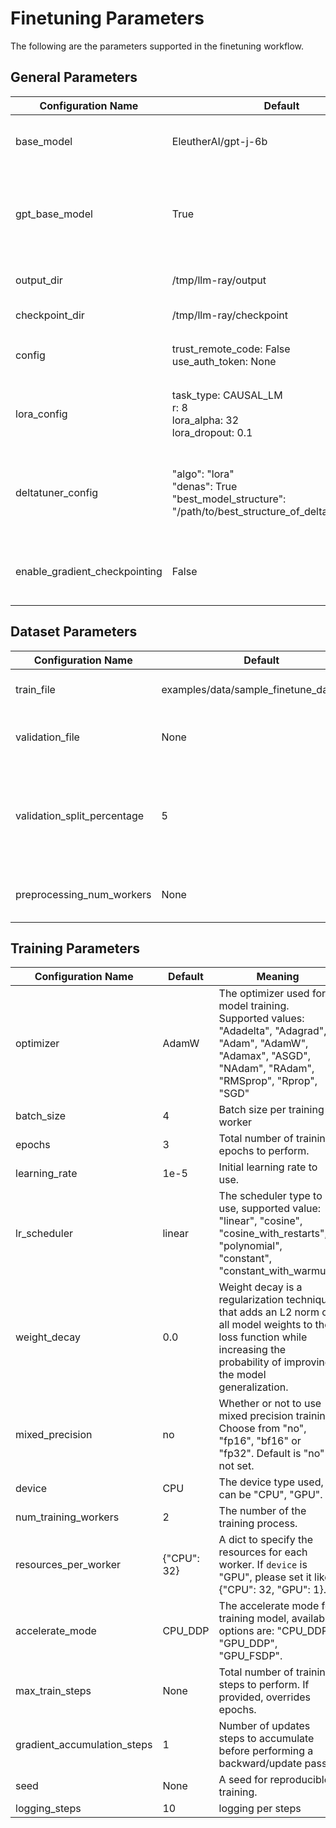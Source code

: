 # Finetuning Parameters 
The following are the parameters supported in the finetuning workflow.


## General Parameters

|Configuration Name| Default|Meaning|
|-|-|-|
|base_model| EleutherAI/gpt-j-6b|Path to pretrained model or model identifier from huggingface.co/models|
|gpt_base_model|True|This parameter is for [Transformers#22482](https://github.com/huggingface/transformers/issues/22482). It needs to be set to True when the pretrained model is realted to gpt, otherwise it is False.|
|output_dir|/tmp/llm-ray/output|The output directory to store the finetuned model|
|checkpoint_dir|/tmp/llm-ray/checkpoint|The directory to store checkpoint|
|config|trust_remote_code: False<br> use_auth_token: None|Will be passed to the transformers `from_pretrained()` method|
|lora_config|task_type: CAUSAL_LM<br>r: 8<br>lora_alpha: 32<br>lora_dropout: 0.1|Will be passed to the LoraConfig `__init__()` method, then it'll be used as config to build Peft model object.|
|deltatuner_config|"algo": "lora"<br>"denas": True<br>"best_model_structure": "/path/to/best_structure_of_deltatuner_model"|Will be passed to the DeltaTunerArguments `__init__()` method, then it'll be used as config to build [Deltatuner model](https://github.com/intel/e2eAIOK/tree/main/e2eAIOK/deltatuner) object.|
|enable_gradient_checkpointing|False|enable gradient checkpointing to save GPU memory, but will cost more compute runtime|


## Dataset Parameters
|Configuration Name| Default|Meaning|
|-|-|-|
|train_file|examples/data/sample_finetune_data.jsonl|A json file containing the training data.|
|validation_file|None|A json file containing the validation data.|
|validation_split_percentage|5|The percentage of the train set used as validation set in case there's no validation split|
|preprocessing_num_workers|None|The number of processes to use for the preprocessing.|

## Training Parameters
|Configuration Name| Default|Meaning|
|-|-|-|
|optimizer|AdamW|The optimizer used for model training. Supported values: "Adadelta", "Adagrad", "Adam", "AdamW", "Adamax", "ASGD", "NAdam", "RAdam", "RMSprop", "Rprop", "SGD"|
|batch_size|4|Batch size per training worker|
|epochs|3|Total number of training epochs to perform.|
|learning_rate|1e-5|Initial learning rate to use.|
|lr_scheduler|linear|The scheduler type to use, supported value: "linear", "cosine", "cosine_with_restarts", "polynomial", "constant", "constant_with_warmup"|
|weight_decay|0.0|Weight decay is a regularization technique that adds an L2 norm of all model weights to the loss function while increasing the probability of improving the model generalization.|
|mixed_precision|no|Whether or not to use mixed precision training. Choose from "no", "fp16", "bf16" or "fp32". Default is "no" if not set.
|device|CPU|The device type used, can be "CPU", "GPU".|
|num_training_workers|2|The number of the training process.|
|resources_per_worker|{"CPU": 32}|A dict to specify the resources for each worker. If `device` is "GPU", please set it like {"CPU": 32, "GPU": 1}.|
|accelerate_mode|CPU_DDP|The accelerate mode for training model, available options are: "CPU_DDP", "GPU_DDP", "GPU_FSDP".|
|max_train_steps|None|Total number of training steps to perform. If provided, overrides epochs.|
|gradient_accumulation_steps|1|Number of updates steps to accumulate before performing a backward/update pass.|
|seed|None|A seed for reproducible training.|
|logging_steps|10|logging per steps|
